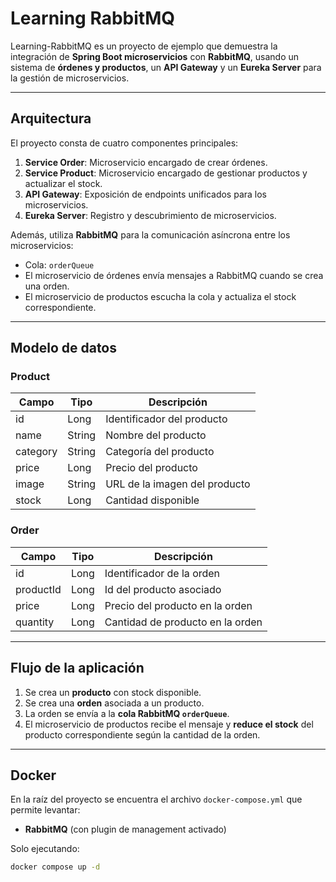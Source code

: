 # Learning RabbitMQ

Learning-RabbitMQ es un proyecto de ejemplo que demuestra la integración de **Spring Boot microservicios** con **RabbitMQ**, usando un sistema de **órdenes y productos**, un **API Gateway** y un **Eureka Server** para la gestión de microservicios.

---

## Arquitectura

El proyecto consta de cuatro componentes principales:

1. **Service Order**: Microservicio encargado de crear órdenes.
2. **Service Product**: Microservicio encargado de gestionar productos y actualizar el stock.
3. **API Gateway**: Exposición de endpoints unificados para los microservicios.
4. **Eureka Server**: Registro y descubrimiento de microservicios.

Además, utiliza **RabbitMQ** para la comunicación asíncrona entre los microservicios:

- Cola: `orderQueue`
- El microservicio de órdenes envía mensajes a RabbitMQ cuando se crea una orden.
- El microservicio de productos escucha la cola y actualiza el stock correspondiente.

---

## Modelo de datos

### Product
| Campo    | Tipo    | Descripción                  |
|----------|--------|------------------------------|
| id       | Long   | Identificador del producto   |
| name     | String | Nombre del producto          |
| category | String | Categoría del producto       |
| price    | Long   | Precio del producto          |
| image    | String | URL de la imagen del producto |
| stock    | Long   | Cantidad disponible          |

### Order
| Campo     | Tipo | Descripción                           |
|-----------|------|---------------------------------------|
| id        | Long | Identificador de la orden             |
| productId | Long | Id del producto asociado              |
| price     | Long | Precio del producto en la orden       |
| quantity  | Long | Cantidad de producto en la orden      |

---

## Flujo de la aplicación

1. Se crea un **producto** con stock disponible.
2. Se crea una **orden** asociada a un producto.
3. La orden se envía a la **cola RabbitMQ `orderQueue`**.
4. El microservicio de productos recibe el mensaje y **reduce el stock** del producto correspondiente según la cantidad de la orden.

---

## Docker

En la raíz del proyecto se encuentra el archivo `docker-compose.yml` que permite levantar:

- **RabbitMQ** (con plugin de management activado)

Solo ejecutando:

```bash
docker compose up -d

